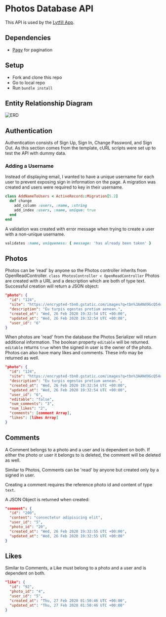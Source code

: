 # Photos Database API

This API is used by the [Lytfill App](https://github.com/jingjielim/photos-app).

## Dependencies
- [Pagy](https://ddnexus.github.io/pagy/) for pagination

## Setup
- Fork and clone this repo
- Go to local repo
- Run `bundle install`

## Entity Relationship Diagram

![ERD](https://i.imgur.com/ewpD2BB.jpg)

## Authentication

Authentication consists of Sign Up, Sign In, Change Password, and Sign Out. As this section comes from the template, cURL scripts were set up to test the API with dummy data.

### Adding a Username

Instead of displaying email,  I wanted to have a unique username for each user to prevent exposing sign in information on the page. A migration was created and users were required to key in their username.

```rb
class AddNameToUsers < ActiveRecord::Migration[5.2]
  def change
    add_column :users, :name, :string
    add_index :users, :name, unique: true
  end
end
```

A validation was created with error message when trying to create a user with a non-unique username.

```rb
validates :name, uniqueness: { message: 'has already been taken' }
```

## Photos

Photos can be 'read' by anyone so the Photos controller inherits from OpenReadController. 
`class PhotosController < OpenReadController`
Photos are created with a URL and a description which are both of type text. 
Successful creation will return a JSON object:

```JSON
"photo": {
  "id": "124",
  "site": "https://encrypted-tbn0.gstatic.com/images?q=tbn%3AANd9GcQ54uZCOn4itorQ7Rzn46YalLLaANQXaldN5dCo2Y9pC2Qz5wJd",
  "description": "Eu turpis egestas pretium aenean.",
  "created_at": "Wed, 26 Feb 2020 19:32:54 UTC +00:00",
  "updated_at": "Wed, 26 Feb 2020 19:32:54 UTC +00:00",
  "user_id": "6"
}
```
When photos are 'read' from the database the Photos Serializer will return additional information. The boolean property `editable` will be returned. `editable` returns `true` when the signed in user is the owner of the photo.
Photos can also have many likes and comments. These info may be returned as well. 

```json
"photo": {
  "id": "124",
  "site": "https://encrypted-tbn0.gstatic.com/images?q=tbn%3AANd9GcQ54uZCOn4itorQ7Rzn46YalLLaANQXaldN5dCo2Y9pC2Qz5wJd",
  "description": "Eu turpis egestas pretium aenean.",
  "created_at": "Wed, 26 Feb 2020 19:32:54 UTC +00:00",
  "updated_at": "Wed, 26 Feb 2020 19:32:54 UTC +00:00",
  "user_id": "6",
  "editable": "false",
  "num_comments": "3",
  "num_likes": "2",
  "comments": [comment Array],
  "likes": [likes Array]
}
```

## Comments

A Comment belongs to a photo and a user and is dependent on both. If either the photo or user it belongs to is deleted, the comment will be deleted as well.

Similar to Photos, Comments can be 'read' by anyone but created only by a signed in user. 

Creating a comment requires the reference photo id and content of type `text`.

A JSON Object is returned when created: 
```json
"comment": {
  "id": "200",
  "content": "consectetur adipisicing elit",
  "user_id": "5",
  "photo_id": "20",
  "created_at": "Wed, 26 Feb 2020 19:32:55 UTC +00:00",
  "updated_at": "Wed, 26 Feb 2020 19:32:55 UTC +00:00"
}
```

## Likes

Similar to Comments, a Like must belong to a photo and a user and is dependent on both.

```json
"like": {
  "id": "92",
  "photo_id": "4",
  "user_id": "5",
  "created_at": "Thu, 27 Feb 2020 01:50:46 UTC +00:00",
  "updated_at": "Thu, 27 Feb 2020 01:50:46 UTC +00:00"
}
```
